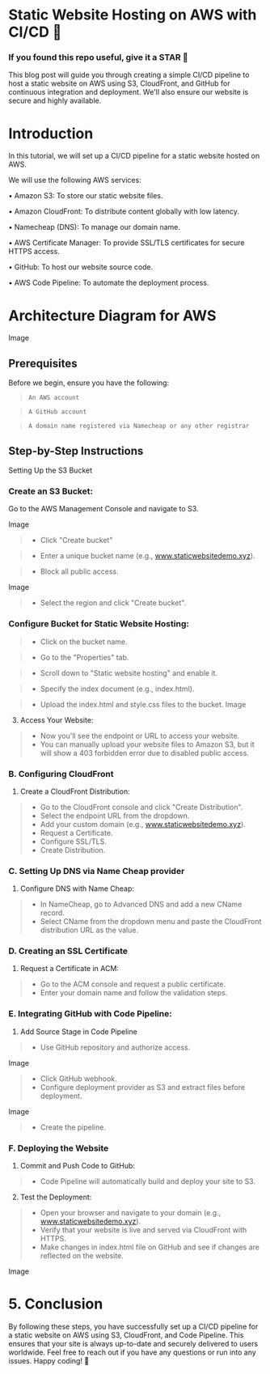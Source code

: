 # Static Website Hosting on AWS with CI/CD 🚀

### If you found this repo useful, give it a STAR 🌠

This blog post will guide you through creating a simple CI/CD pipeline to host a static website on AWS using S3, CloudFront, and GitHub for continuous integration and deployment. We'll also ensure our website is secure and highly available.

# Introduction
In this tutorial, we will set up a CI/CD pipeline for a static website hosted on AWS.

We will use the following AWS services:

• Amazon S3: To store our static website files.

• Amazon CloudFront: To distribute content globally with low latency.

• Namecheap (DNS): To manage our domain name.

• AWS Certificate Manager: To provide SSL/TLS certificates for secure HTTPS access.

• GitHub: To host our website source code.

• AWS Code Pipeline: To automate the deployment process.

# Architecture Diagram for AWS
Image

## Prerequisites
Before we begin, ensure you have the following:

> `An AWS account`

>`A GitHub account`

>`A domain name registered via Namecheap or any other registrar`

##  Step-by-Step Instructions
Setting Up the S3 Bucket

### Create an S3 Bucket:
Go to the AWS Management Console and navigate to S3.

Image

> - Click "Create bucket"

> - Enter a unique bucket name (e.g., www.staticwebsitedemo.xyz).

>- Block all public access.

Image

>- Select the region and click "Create bucket".

### Configure Bucket for Static Website Hosting:
>- Click on the bucket name.

>-  Go to the "Properties" tab.

>-  Scroll down to "Static website hosting" and enable it.

>-  Specify the index document (e.g., index.html).

>-  Upload the index.html and style.css files to the bucket.
Image

3.	Access Your Website:
>-  Now you'll see the endpoint or URL to access your website.
>- You can manually upload your website files to Amazon S3, but it will show a 403 forbidden error due to disabled public access.

### B. Configuring CloudFront
1.	Create a CloudFront Distribution:
>- Go to the CloudFront console and click "Create Distribution".
>- Select the endpoint URL from the dropdown.
>- Add your custom domain (e.g., www.staticwebsitedemo.xyz).
>- Request a Certificate.
>- Configure SSL/TLS.
>- Create Distribution.

### C. Setting Up DNS via Name Cheap provider
1.	Configure DNS with Name Cheap:
>- 	In NameCheap, go to Advanced DNS and add a new CName record.
>- 	Select CName from the dropdown menu and paste the CloudFront distribution URL as the value.

### D. Creating an SSL Certificate
1.	Request a Certificate in ACM:
>- 	Go to the ACM console and request a public certificate.
>- 	Enter your domain name and follow the validation steps.

### E. Integrating GitHub with Code Pipeline:
1.	Add Source Stage in Code Pipeline
>- 	Use GitHub repository and authorize access.

Image
>- 	Click GitHub webhook.
>- 	Configure deployment provider as S3 and extract files before deployment.

Image
>- 	Create the pipeline.

### F. Deploying the Website
1.	Commit and Push Code to GitHub:
>- 	Code Pipeline will automatically build and deploy your site to S3.
2.	Test the Deployment:
>- 	Open your browser and navigate to your domain (e.g., www.staticwebsitedemo.xyz).
>- 	Verify that your website is live and served via CloudFront with HTTPS.
>- 	Make changes in index.html file on GitHub and see if changes are reflected on the website.

Image 

# 5. Conclusion
By following these steps, you have successfully set up a CI/CD pipeline for a static website on AWS using S3, CloudFront, and Code Pipeline. This ensures that your site is always up-to-date and securely delivered to users worldwide.
Feel free to reach out if you have any questions or run into any issues. Happy coding! 🚀


